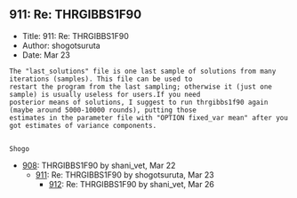 ## 911: Re: THRGIBBS1F90

- Title: 911: Re: THRGIBBS1F90
- Author: shogotsuruta
- Date: Mar 23

```
The "last_solutions" file is one last sample of solutions from many iterations (samples). This file can be used to
restart the program from the last sampling; otherwise it (just one sample) is usually useless for users.If you need
posterior means of solutions, I suggest to run thrgibbs1f90 again (maybe around 5000-10000 rounds), putting those
estimates in the parameter file with "OPTION fixed_var mean" after you got estimates of variance components.


Shogo
```

- [908](0908.md): THRGIBBS1F90 by shani_vet, Mar 22
    - [911](0911.md): Re: THRGIBBS1F90 by shogotsuruta, Mar 23
        - [912](0912.md): Re: THRGIBBS1F90 by shani_vet, Mar 26
